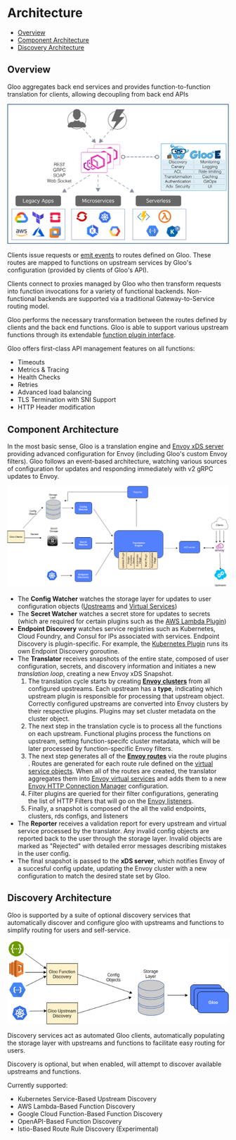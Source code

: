 # Architecture

- [Overview](#Overview)
- [Component Architecture](#Component-Architecture)
- [Discovery Architecture](#Discovery-Architecture)

## Overview

Gloo aggregates back end services and provides function-to-function translation for clients, allowing decoupling from back end APIs

![Overview](../img/gloo_diagram.png "High Level Architecture")

Clients issue requests or [emit events](https://github.com/solo-io/gloo-sdk-go) to routes defined on Gloo. These routes
are mapped to functions on upstream services by Gloo's configuration (provided by clients of Gloo's API).

Clients connect to proxies managed by Gloo who then transform requests into function invocations for a variety of
functional backends. Non-functional backends are supported via a traditional Gateway-to-Service routing model.

Gloo performs the necessary transformation between the routes defined by clients and the back end functions. Gloo is
able to support various upstream functions through its extendable [function plugin interface](https://github.com/solo-io/gloo/blob/master/projects/gloo/pkg/plugins/plugin_interface.go).

Gloo offers first-class API management features on all functions:

- Timeouts
- Metrics & Tracing
- Health Checks
- Retries
- Advanced load balancing
- TLS Termination with SNI Support
- HTTP Header modification

## Component Architecture

In the most basic sense, Gloo is a translation engine and [Envoy xDS server](https://github.com/envoyproxy/data-plane-api/blob/master/XDS_PROTOCOL.md)
providing advanced configuration for Envoy (including Gloo's custom Envoy filters). Gloo follows an event-based
architecture, watching various sources of configuration for updates and responding immediately with v2 gRPC updates to
Envoy.

![Component Architecture](component_architecture.png "Component Architecture")

- The **Config Watcher** watches the storage layer for updates to user configuration objects ([Upstreams](concepts.md#upstreams)
  and [Virtual Services](concepts.md#virtual-services))
- The **Secret Watcher** watches a secret store for updates to secrets (which are required for certain plugins such as
  the [AWS Lambda Plugin](../v1/github.com/solo-io/gloo/projects/gloo/api/v1/plugins/aws/aws.proto.sk.md))
- **Endpoint Discovery** watches service registries such as Kubernetes, Cloud Foundry, and Consul for IPs associated
  with services. Endpoint Discovery is plugin-specific. For example, the [Kubernetes Plugin](../v1/github.com/solo-io/gloo/projects/gloo/api/v1/plugins/kubernetes/kubernetes.proto.sk.md) runs its own Endpoint
  Discovery goroutine.
- The **Translator** receives snapshots of the entire state, composed of user configuration, secrets, and discovery
  information and initiates a new *translation loop*, creating a new Envoy xDS Snapshot.
    1. The translation cycle starts by creating **[Envoy clusters](https://www.envoyproxy.io/docs/envoy/latest/api-v1/cluster_manager/cluster.html?highlight=cluster)** from all configured upstreams. Each upstream has a **type**, indicating which upstream plugin
    is responsible for processing that upstream object. Correctly configured upstreams are converted into Envoy clusters
    by their respective plugins. Plugins may set cluster metadata on the cluster object.
    1. The next step in the translation cycle is to process all the functions on each upstream. Functional plugins
    process the functions on upstream, setting function-specifc cluster metadata, which will be later processed by
    function-specific Envoy filters.
    1. The next step generates all of the **[Envoy routes](https://www.envoyproxy.io/docs/envoy/latest/api-v2/api/v2/route/route.proto.html?highlight=route)** via the route plugins . Routes are generated for each route rule defined on the [virtual service objects](../v1/github.com/solo-io/gloo/projects/gateway/api/v1/virtual_service.proto.sk.md). When all of the routes are
    created, the translator aggregates them into [Envoy virtual services](https://www.envoyproxy.io/docs/envoy/latest/api-v1/route_config/vService.html?highlight=virtual%20host) and adds them to a new [Envoy HTTP Connection Manager](https://www.envoyproxy.io/docs/envoy/latest/api-v1/route_config/vService.html?highlight=virtual%20host)
    configuration.
    1. Filter plugins are queried for their filter configurations, generating the list of HTTP Filters that will go on
    the [Envoy listeners](https://www.envoyproxy.io/docs/envoy/latest/api-v1/listeners/listeners).
    1. Finally, a snapshot is composed of the all the valid endpoints, clusters, rds configs, and listeners
- The **Reporter** receives a validation report for every upstream and virtual service processed by the translator. Any
  invalid config objects are reported back to the user through the storage layer. Invalid objects are marked as
  "Rejected" with detailed error messages describing mistakes in the user config.
- The final snapshot is passed to the **xDS server**, which notifies Envoy of a succesful config update, updating the
  Envoy cluster with a new configuration to match the desired state set by Gloo.

## Discovery Architecture

Gloo is supported by a suite of optional discovery services that automatically discover and configure gloo with
upstreams and functions to simplify routing for users and self-service.  

![Discovery Architecture](discovery_architecture.png "Discovery Architecture")

Discovery services act as automated Gloo clients, automatically populating the storage layer with upstreams and functions
to facilitate easy routing for users.

Discovery is optional, but when enabled, will attempt to discover available upstreams and functions.

Currently supported:

- Kubernetes Service-Based Upstream Discovery
- AWS Lambda-Based Function Discovery
- Google Cloud Function-Based Function Discovery
- OpenAPI-Based Function Discovery
- Istio-Based Route Rule Discovery (Experimental)
